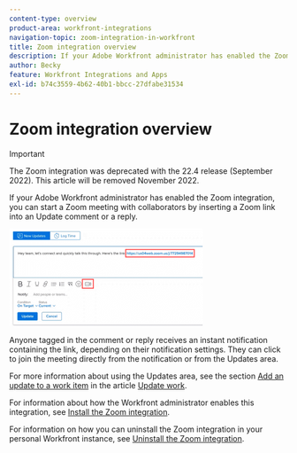 ```yaml
---
content-type: overview
product-area: workfront-integrations
navigation-topic: zoom-integration-in-workfront
title: Zoom integration overview
description: If your Adobe Workfront administrator has enabled the Zoom integration, you can start a Zoom meeting with collaborators by inserting a Zoom link into an Update comment or a reply.
author: Becky
feature: Workfront Integrations and Apps
exl-id: b74c3559-4b62-40b1-bbcc-27dfabe31534
---
```

# Zoom integration overview

>[!IMPORTANT]
>
>The Zoom integration was deprecated with the 22.4 release (September 2022). This article will be removed November 2022.

If your Adobe Workfront administrator has enabled the Zoom integration, you can start a Zoom meeting with collaborators by inserting a Zoom link into an Update comment or a reply.

![](assets/zoom-updates-area-350x175.png)

Anyone tagged in the comment or reply receives an instant notification containing the link, depending on their notification settings. They can click to join the meeting directly from the notification or from the Updates area.

For more information about using the Updates area, see the section [Add an update to a work item](../../workfront-basics/updating-work-items-and-viewing-updates/update-work.md#add) in the article [Update work](../../workfront-basics/updating-work-items-and-viewing-updates/update-work.md).

For information about how the Workfront administrator enables this integration, see [Install the Zoom integration](../../administration-and-setup/configure-integrations/enable-zoom-integration.md).

For information on how you can uninstall the Zoom integration in your personal Workfront instance, see [Uninstall the Zoom integration](../../workfront-integrations-and-apps/zoom-integration-with-wf/uninstall-zoom-integration.md).
